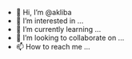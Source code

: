 - 👋 Hi, I’m @akliba
- 👀 I’m interested in ...
- 🌱 I’m currently learning ...
- 💞️ I’m looking to collaborate on ...
- 📫 How to reach me ...

<!---
akliba/akliba is a ✨ special ✨ repository because its `README.md` (this file) appears on your GitHub profile.
You can click the Preview link to take a look at your changes.
--->
